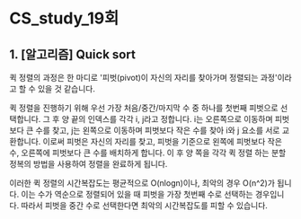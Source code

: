 # CS_study_19회

## 1. [알고리즘] Quick sort

퀵 정렬의 과정은 한 마디로 '피벗(pivot)이 자신의 자리를 찾아가며 정렬되는 과정'이라고 할 수 있을 것 같습니다.

퀵 정렬을 진행하기 위해 우선 가장 처음/중간/마지막 수 중 하나를 첫번째 피벗으로 선택합니다. 그 후 양 끝의 인덱스를 각각 i, j라고 정합니다. i는 오른쪽으로 이동하며 피벗보다 큰 수를 찾고, j는 왼쪽으로 이동하며 피벗보다 작은 수를 찾아 i와 j 요소를 서로 교환합니다. 이로써 피벗은 자신의 자리를 찾고, 피벗을 기준으로 왼쪽에 피벗보다 작은 수, 오른쪽에 피벗보다 큰 수를 배치하게 합니다. 이 후 양 쪽을 각각 퀵 정렬 하는 분할정복의 방법을 사용하여 정렬을 완료하게 됩니다.

이러한 퀵 정렬의 시간복잡도는 평균적으로 O(nlogn)이나, 최악의 경우 O(n^2)가 됩니다. 이는 수가 역순으로 정렬되어 있을 때 피벗을 가장 첫번째 수로 선택하는 경우입니다. 따라서 피벗을 중간 수로 선택한다면 최악의 시간복잡도를 피할 수 있습니다.

